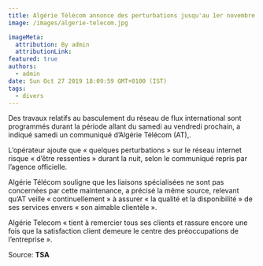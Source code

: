 ```yaml
---
title: Algérie Télécom annonce des perturbations jusqu'au 1er novembre.
image: /images/algerie-telecom.jpg

imageMeta:
  attribution: By admin
  attributionLink:
featured: true
authors:
  - admin
date: Sun Oct 27 2019 18:09:59 GMT+0100 (IST)
tags:
  - divers
---
```

Des travaux relatifs au basculement du réseau de flux international sont programmés durant la période allant du samedi au vendredi prochain, a indiqué samedi un communiqué d’Algérie Télécom (AT),.

L’opérateur ajoute que « quelques perturbations » sur le réseau internet risque « d’être ressenties » durant la nuit, selon le communiqué repris par l’agence officielle.

Algérie Télécom souligne que les liaisons spécialisées ne sont pas concernées par cette maintenance, a précisé la même source, relevant qu’AT veille « continuellement » à assurer « la qualité et la disponibilité » de ses services envers « son aimable clientèle ».

Algérie Telecom « tient à remercier tous ses clients et rassure encore une fois que la satisfaction client demeure le centre des préoccupations de l’entreprise ».

Source: **TSA**
